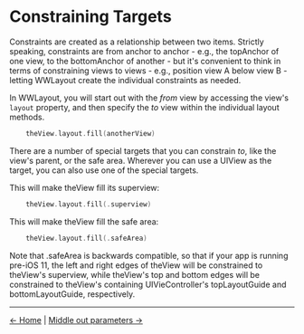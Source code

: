 # Constraining Targets
Constraints are created as a relationship between two items.  Strictly speaking, constraints are from anchor to anchor - e.g., the topAnchor of one view, to the bottomAnchor of another - but it's convenient to think in terms of constraining views to views - e.g., position view A below view B - letting WWLayout create the individual constraints as needed.

In WWLayout, you will start out with the *from* view by accessing the view's `layout` property, and then specify the *to* view within the individual layout methods.

```swift
    theView.layout.fill(anotherView)
```

There are a number of special targets that you can constrain *to*, like the view's parent, or the safe area.  Wherever you can use a UIView as the target, you can also use one of the special targets.

This will make theView fill its superview:

```swift
    theView.layout.fill(.superview)
```

This will make theView fill the safe area:

```swift
    theView.layout.fill(.safeArea)
```

Note that .safeArea is backwards compatible, so that if your app is running pre-iOS 11, the left and right edges of theView will be constrained to theView's superview, while theView's top and bottom edges will be constrained to theView's containing UIVieController's topLayoutGuide and bottomLayoutGuide, respectively.

***

[<- Home](./) | [Middle out parameters ->](middle-out-parameters)
